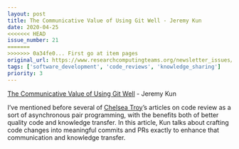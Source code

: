```yaml
---
layout: post
title: The Communicative Value of Using Git Well - Jeremy Kun
date: 2020-04-25
<<<<<<< HEAD
issue_number: 21
=======
>>>>>>> 0a34fe0... First go at item pages
original_url: https://www.researchcomputingteams.org/newsletter_issues/0021
tags: ['software_development', 'code_reviews', 'knowledge_sharing']
priority: 3
---
```


<!-- markdownlint-disable MD033 -->
<!-- markdownlint-disable MD041 -->
<!-- markdownlint-disable MD049 -->

[The Communicative Value of Using Git Well](https://jeremykun.com/2020/01/14/the-communicative-value-of-using-git-well/) - Jeremy Kun

I’ve mentioned before several of [Chelsea Troy](https://chelseatroy.com)’s articles on code review as a sort of asynchronous pair programming, with the benefits both of better quality code and knowledge transfer.   In this article, Kun talks about crafting code changes into meaningful commits and PRs exactly to enhance that communication and knowledge transfer.

